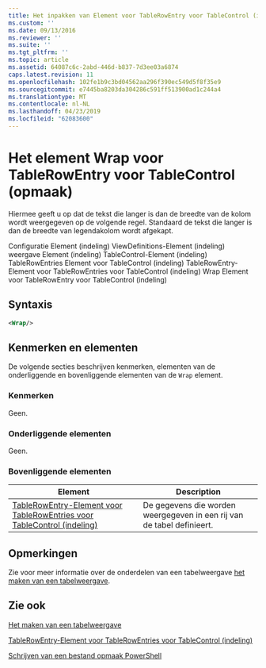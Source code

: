 ```yaml
---
title: Het inpakken van Element voor TableRowEntry voor TableControl (indeling) | Microsoft Docs
ms.custom: ''
ms.date: 09/13/2016
ms.reviewer: ''
ms.suite: ''
ms.tgt_pltfrm: ''
ms.topic: article
ms.assetid: 64087c6c-2abd-446d-b837-7d3ee03a6874
caps.latest.revision: 11
ms.openlocfilehash: 102fe1b9c3bd04562aa296f390ec549d5f8f35e9
ms.sourcegitcommit: e7445ba8203da304286c591ff513900ad1c244a4
ms.translationtype: MT
ms.contentlocale: nl-NL
ms.lasthandoff: 04/23/2019
ms.locfileid: "62083600"
---
```

# <a name="wrap-element-for-tablerowentry-for-tablecontrol--format"></a>Het element Wrap voor TableRowEntry voor TableControl (opmaak)

Hiermee geeft u op dat de tekst die langer is dan de breedte van de kolom wordt weergegeven op de volgende regel. Standaard de tekst die langer is dan de breedte van legendakolom wordt afgekapt.

Configuratie Element (indeling) ViewDefinitions-Element (indeling) weergave Element (indeling) TableControl-Element (indeling) TableRowEntries Element voor TableControl (indeling) TableRowEntry-Element voor TableRowEntries voor TableControl (indeling) Wrap Element voor TableRowEntry voor TableControl (indeling)

## <a name="syntax"></a>Syntaxis

```xml
<Wrap/>
```

## <a name="attributes-and-elements"></a>Kenmerken en elementen

De volgende secties beschrijven kenmerken, elementen van de onderliggende en bovenliggende elementen van de `Wrap` element.

### <a name="attributes"></a>Kenmerken

Geen.

### <a name="child-elements"></a>Onderliggende elementen

Geen.

### <a name="parent-elements"></a>Bovenliggende elementen

|Element|Description|
|-------------|-----------------|
|[TableRowEntry-Element voor TableRowEntries voor TableControl (indeling)](./tablerowentry-element-for-tablerowentries-for-tablecontrol-format.md)|De gegevens die worden weergegeven in een rij van de tabel definieert.|

## <a name="remarks"></a>Opmerkingen

Zie voor meer informatie over de onderdelen van een tabelweergave [het maken van een tabelweergave](./creating-a-table-view.md).

## <a name="see-also"></a>Zie ook

[Het maken van een tabelweergave](./creating-a-table-view.md)

[TableRowEntry-Element voor TableRowEntries voor TableControl (indeling)](./tablerowentry-element-for-tablerowentries-for-tablecontrol-format.md)

[Schrijven van een bestand opmaak PowerShell](./writing-a-powershell-formatting-file.md)

